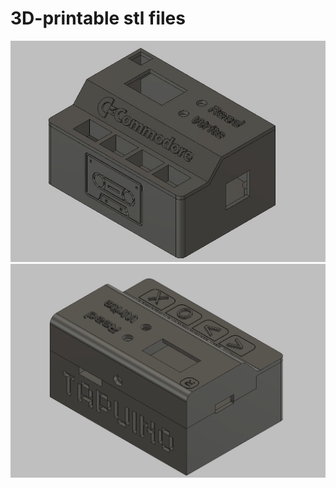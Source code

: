 3D-printable stl files
======================

<img src="/pics/box-cad-1.png"/>

<img src="/pics/box-cad-2.png"/>
